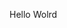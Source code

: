 Hello Wolrd















































































































































































































































































































































































































































































































































































































































































































































































































































































































































































































































































































































































































































































































































































































































































































































































































































































































































































































































































































































































































































































































































































































































































































































































































































































































































































































































































































































































































































































































































































































































































































































































































































































































































































































































































































































































































































































































































































































































































































































































































































































































































































































































































































































































